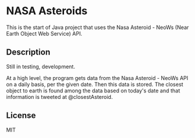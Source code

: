 # NASA Asteroids

This is the start of Java project that uses the Nasa Asteroid - NeoWs (Near Earth Object Web Service) API. 

## Description

Still in testing, development.

At a high level, the program gets data from the Nasa Asteroid - NeoWs API on a daily basis, per the given date. Then this data is stored. The closest object to earth is found among the data based on today's date and that information is tweeted at @closestAsteroid.

## License
MIT